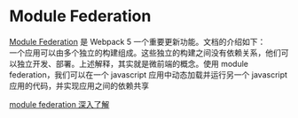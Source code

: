 # Module Federation

[Module Federation](https://webpack.docschina.org/concepts/module-federation/) 是 Webpack 5 一个重要更新功能。文档的介绍如下：  
一个应用可以由多个独立的构建组成。这些独立的构建之间没有依赖关系，他们可以独立开发、部署。上述解释，其实就是微前端的概念。使用 module federation，我们可以在一个 javascript 应用中动态加载并运行另一个 javascript 应用的代码，并实现应用之间的依赖共享

[module federation 深入了解](https://www.qiyuandi.com/zhanzhang/zonghe/12450.html)